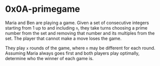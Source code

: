 # 0x0A-primegame

Maria and Ben are playing a game. Given a set of consecutive integers starting
from 1 up to and including `n`, they take turns choosing a prime number from the
set and removing that number and its multiples from the set. The player that
cannot make a move loses the game.

They play `x` rounds of the game, where `n` may be different for each round.
Assuming Maria always goes first and both players play optimally, determine who
the winner of each game is.
